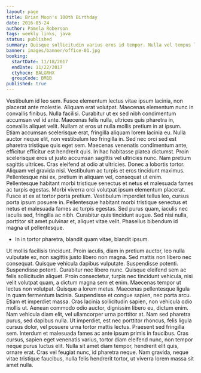 ```yaml
---
layout: page
title: Brian Moon's 100th Birthday
date: 2016-05-24
author: Pamela Roberson
tags: weekly links, java
status: published
summary: Quisque sollicitudin varius eros id tempor. Nulla vel tempus libero.
banner: images/banner/office-01.jpg
booking:
  startDate: 11/18/2017
  endDate: 11/22/2017
  ctyhocn: BALGRHX
  groupCode: BM1B
published: true
---
```

Vestibulum id leo sem. Fusce elementum lectus vitae ipsum lacinia, non placerat ante molestie. Aliquam erat volutpat. Maecenas elementum nunc in convallis finibus. Nulla facilisi. Curabitur ut ex sed nibh condimentum accumsan vel id ante. Maecenas felis nulla, ultrices quis pharetra in, convallis aliquet velit. Nullam at eros ut nulla mollis pretium in at ipsum. Etiam accumsan scelerisque erat, fringilla aliquam lorem lacinia eu. Nulla auctor neque elit, non vestibulum leo fringilla in. Sed nec orci sed est pharetra tristique quis eget sem. Maecenas venenatis condimentum ante, efficitur efficitur est hendrerit quis. In hac habitasse platea dictumst. Proin scelerisque eros ut justo accumsan sagittis vel ultricies nunc. Nam pretium sagittis ultrices.
Cras eleifend at odio at ultricies. Donec a lobortis tortor. Aliquam vel gravida nisi. Vestibulum ac turpis et eros tincidunt maximus. Pellentesque nisi ex, pretium in aliquam vel, consequat ut enim. Pellentesque habitant morbi tristique senectus et netus et malesuada fames ac turpis egestas. Morbi viverra orci volutpat ipsum elementum placerat. Fusce at ex at tortor porta pretium. Vestibulum imperdiet tellus leo, cursus porta ipsum posuere in. Pellentesque habitant morbi tristique senectus et netus et malesuada fames ac turpis egestas. Sed purus quam, iaculis nec iaculis sed, fringilla ac nibh. Curabitur quis tincidunt augue. Sed nisi nulla, porttitor sit amet pulvinar et, aliquet vitae velit. Phasellus bibendum id magna ut pellentesque.

* In in tortor pharetra, blandit quam vitae, blandit ipsum.

Ut mollis facilisis tincidunt. Proin iaculis, diam in pretium auctor, leo nulla vulputate ex, non sagittis justo libero non magna. Sed mattis non libero nec consequat. Quisque vehicula dapibus vulputate. Suspendisse potenti. Suspendisse potenti. Curabitur nec libero nunc. Quisque eleifend sem ac felis sollicitudin aliquet. Proin consectetur, turpis nec tincidunt vehicula, nisi velit volutpat quam, a dictum magna sem et enim. Maecenas tempor ut lectus non volutpat. Quisque a lorem metus.
Maecenas pellentesque ligula in quam fermentum lacinia. Suspendisse et congue sapien, nec porta arcu. Etiam et imperdiet massa. Cras lacinia sollicitudin sapien, non vehicula odio mollis ut. Aenean commodo odio auctor, dignissim libero eu, dictum enim. Nam vehicula diam elit, vel ullamcorper urna porttitor at. Nam sed pharetra purus, sed dapibus nulla. Ut imperdiet, est nec porttitor rhoncus, felis ligula cursus dolor, vel posuere urna tortor mattis lectus. Praesent sed fringilla sem. Interdum et malesuada fames ac ante ipsum primis in faucibus. Cras cursus, sapien eget venenatis varius, tortor diam eleifend nunc, non tempor neque purus luctus elit. Nulla sit amet diam tempor, hendrerit elit quis, ornare erat. Cras vel feugiat nunc, id pharetra neque. Nam gravida, neque vitae tristique faucibus, nulla felis hendrerit tortor, ut viverra lorem massa sit amet nulla.
